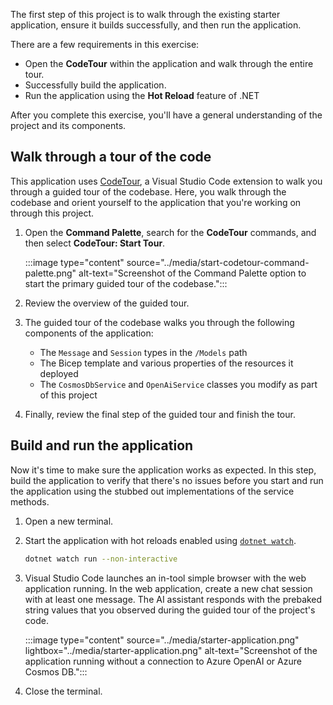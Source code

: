 The first step of this project is to walk through the existing starter application, ensure it builds successfully, and then run the application.

There are a few requirements in this exercise:

- Open the **CodeTour** within the application and walk through the entire tour.
- Successfully build the application.
- Run the application using the **Hot Reload** feature of .NET

After you complete this exercise, you'll have a general understanding of the project and its components.

## Walk through a tour of the code

This application uses [CodeTour](https://github.com/microsoft/codetour), a Visual Studio Code extension to walk you through a guided tour of the codebase. Here, you walk through the codebase and orient yourself to the application that you're working on through this project.

1. Open the **Command Palette**, search for the **CodeTour** commands, and then select **CodeTour: Start Tour**.

    :::image type="content" source="../media/start-codetour-command-palette.png" alt-text="Screenshot of the Command Palette option to start the primary guided tour of the codebase.":::

1. Review the overview of the guided tour.

1. The guided tour of the codebase walks you through the following components of the application:

    - The `Message` and `Session` types in the `/Models` path
    - The Bicep template and various properties of the resources it deployed
    - The `CosmosDbService` and `OpenAiService` classes you modify as part of this project

1. Finally, review the final step of the guided tour and finish the tour.

## Build and run the application

Now it's time to make sure the application works as expected. In this step, build the application to verify that there's no issues before you start and run the application using the stubbed out implementations of the service methods.

1. Open a new terminal.

1. Start the application with hot reloads enabled using [`dotnet watch`](/dotnet/core/tools/dotnet-watch).

    ```bash
    dotnet watch run --non-interactive
    ```

1. Visual Studio Code launches an in-tool simple browser with the web application running. In the web application, create a new chat session with at least one message. The AI assistant responds with the prebaked string values that you observed during the guided tour of the project's code.

    :::image type="content" source="../media/starter-application.png" lightbox="../media/starter-application.png" alt-text="Screenshot of the application running without a connection to Azure OpenAI or Azure Cosmos DB.":::

1. Close the terminal.
